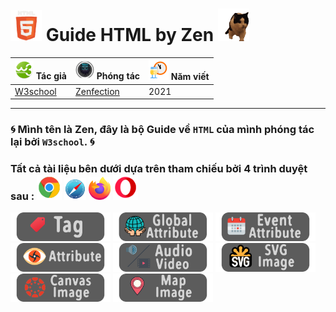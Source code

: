 # <img src="https://raw.githubusercontent.com/Zenfection/Image/master/2021/06/21-15-51-28-06-00-18-00-html5.gif" title="" alt="06-00-18-00-html5.gif" width="50"> Guide HTML by Zen <img src="https://raw.githubusercontent.com/Zenfection/Image/master/2021/06/21-15-51-48-13-14-13-12-08-15-27-06-cat_ready.gif" title="" alt="13-14-13-12-08-15-27-06-cat_ready.gif" width="50">

| ![15548dee143968fb4dabbc71016811d6icon  01png](https://raw.githubusercontent.com/Zenfection/Image/master/2021/02/22-21-46-55-15548dee143968fb4dabbc71016811d6_icon%20-%2001.png) Tác giả | ![zencat.png](https://raw.githubusercontent.com/Zenfection/Image/master/2021/02/22-21-50-29-zencat.png) Phóng tác | ![icons8-new_year's_eve.png](https://raw.githubusercontent.com/Zenfection/Image/master/2021/06/21-15-48-42-icons8-new_year's_eve.png) Năm viết |
| ---------------------------------------------------------------------------------------------------------------------------------------------------------------------------------------- | ----------------------------------------------------------------------------------------------------------------- | ---------------------------------------------------------------------------------------------------------------------------------------------- |
| [W3school](https://www.w3schools.com/html)                                                                                                                                               | [Zenfection](https://facebook.com/zenfection)                                                                     | 2021                                                                                                                                           |

---

### 🌀 Mình tên là Zen, đây là bộ Guide về `HTML` của mình phóng tác lại bởi `W3school`.  🌀

### Tất cả tài liệu bên dưới dựa trên tham chiếu bởi 4 trình duyệt sau : <a href="https://www.google.com/chrome/"><img src="https://raw.githubusercontent.com/Zenfection/Image/master/2021/06/22-16-17-50-icons8-chrome.png" width="40px"></a>  <a href="https://support.apple.com/downloads/safari"><img src="https://raw.githubusercontent.com/Zenfection/Image/master/2021/06/05-23-40-47-iOS-7-Safari-app-icon-large-e1442348114864.png" width="35px"><a/>  <a href="https://www.mozilla.org/en-US/firefox/new/"><img src="https://raw.githubusercontent.com/Zenfection/Image/master/2021/06/22-16-19-27-Firefox_logo%2C_2019.svg.png" width="35px"></a>  <a href="https://opera.com"><img src="https://raw.githubusercontent.com/Zenfection/Image/master/2021/06/22-16-18-02-icons8-opera.png" width="40px"></a>
<div>
	<a href="https://github.com/Zenfection/HTML/blob/main/Reference/Tag.md"><img src="https://raw.githubusercontent.com/Zenfection/Image/master/2021/06/21-17-35-13-tag.png" width="160px"></a>
	<a href="https://github.com/Zenfection/HTML/blob/main/Reference/GlobalAttributes.md"><img src="https://raw.githubusercontent.com/Zenfection/Image/master/2021/06/21-17-39-11-globalAttribute.png" width="160px"></a>
	<a href="https://github.com/Zenfection/HTML/blob/main/Reference/EventAttributes.md"><img src="https://raw.githubusercontent.com/Zenfection/Image/master/2021/06/21-17-41-11-eventAttribute.png" width="160px"></a>
	<a href="https://github.com/Zenfection/HTML/blob/main/Reference/Attribute.md"><img src="https://raw.githubusercontent.com/Zenfection/Image/master/2021/06/21-17-56-02-Attribute.png" width="160px"></a>
    <a href="https://github.com/Zenfection/HTML/blob/main/Reference/AudioVideo.md"><img src="https://raw.githubusercontent.com/Zenfection/Image/master/2021/06/21-17-45-30-audiovideo.png" width="160px"></a>
	<a href="https://github.com/Zenfection/HTML/blob/main/Reference/SVG.md"><img src="https://raw.githubusercontent.com/Zenfection/Image/master/2021/06/21-17-50-15-svg.png" width="160px"></a>
	<a href="https://github.com/Zenfection/HTML/blob/main/Reference/Canvas.md"><img src="https://raw.githubusercontent.com/Zenfection/Image/master/2021/06/21-17-51-41-canvas.png" width="160px"></a>
	<a href="https://github.com/Zenfection/HTML/blob/main/Reference/Map.md"><img src="https://raw.githubusercontent.com/Zenfection/Image/master/2021/06/21-17-56-09-map.png" width="160px"></a>
</div>